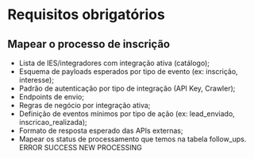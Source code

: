 # Requisitos obrigatórios

## Mapear o processo de inscrição 

* Lista de IES/integradores com integração ativa (catálogo);
* Esquema de payloads esperados por tipo de evento (ex: inscrição, interesse);
* Padrão de autenticação por tipo de integração (API Key, Crawler);
* Endpoints de envio;
* Regras de negócio por integração ativa;
* Definição de eventos mínimos por tipo de ação (ex: lead_enviado, inscricao_realizada);
* Formato de resposta esperado das APIs externas;
* Mapear os status de processamento que temos na tabela follow_ups.
  ERROR
  SUCCESS
  NEW
  PROCESSING
